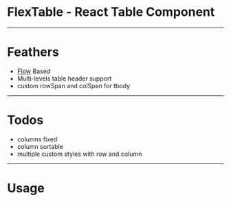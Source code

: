 # FlexTable - React Table Component

---
# Feathers

- [Flow](https://flow.org) Based
- Multi-levels table header support
- custom rowSpan and colSpan for tbody

---
# Todos

- columns fixed
- column sortable
- multiple custom styles with row and column

---
# Usage
